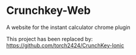 # Crunchkey-Web
A website for the instant calculator chrome plugin

This project has been replaced by: https://github.com/torch2424/CrunchKey-Ionic
